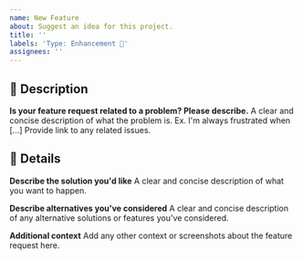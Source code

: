 ```yaml
---
name: New Feature
about: Suggest an idea for this project.
title: ''
labels: 'Type: Enhancement 🔧'
assignees: ''
---
```


## :page_facing_up: Description

**Is your feature request related to a problem? Please describe.**
A clear and concise description of what the problem is. Ex. I'm always frustrated when [...]
Provide link to any related issues.

## :bookmark_tabs: Details

**Describe the solution you'd like**
A clear and concise description of what you want to happen.

**Describe alternatives you've considered**
A clear and concise description of any alternative solutions or features you've considered.

**Additional context**
Add any other context or screenshots about the feature request here.